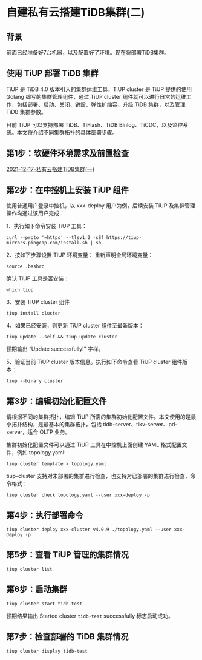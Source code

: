 # 自建私有云搭建TiDB集群(二)

## 背景
前面已经准备好7台机器，以及配置好了环境。现在将部署TiDB集群。

## 使用 TiUP 部署 TiDB 集群
TiUP 是 TiDB 4.0 版本引入的集群运维工具，TiUP cluster 是 TiUP 提供的使用 Golang 编写的集群管理组件，通过 TiUP cluster 组件就可以进行日常的运维工作，包括部署、启动、关闭、销毁、弹性扩缩容、升级 TiDB 集群，以及管理 TiDB 集群参数。

目前 TiUP 可以支持部署 TiDB、TiFlash、TiDB Binlog、TiCDC，以及监控系统。本文将介绍不同集群拓扑的具体部署步骤。

## 第1步：软硬件环境需求及前置检查
[2021-12-17-私有云搭建TiDB集群(一)](/2021-12-17-私有云搭建TiDB集群(一))

## 第2步：在中控机上安装 TiUP 组件
使用普通用户登录中控机，以 xxx-deploy 用户为例，后续安装 TiUP 及集群管理操作均通过该用户完成：

1、执行如下命令安装 TiUP 工具：
```
curl --proto '=https' --tlsv1.2 -sSf https://tiup-mirrors.pingcap.com/install.sh | sh
```
2、按如下步骤设置 TiUP 环境变量：
重新声明全局环境变量：
```
source .bashrc
```
确认 TiUP 工具是否安装：
```
which tiup
```

3、安装 TiUP cluster 组件
```
tiup install cluster
```

4、如果已经安装，则更新 TiUP cluster 组件至最新版本：
```
tiup update --self && tiup update cluster
```
预期输出 “Update successfully!” 字样。

5、验证当前 TiUP cluster 版本信息。执行如下命令查看 TiUP cluster 组件版本：
```
tiup --binary cluster
```

## 第3步：编辑初始化配置文件
请根据不同的集群拓扑，编辑 TiUP 所需的集群初始化配置文件。本文使用的是最小拓扑结构，是最基本的集群拓扑，包括 tidb-server、tikv-server、pd-server，适合 OLTP 业务。

集群初始化配置文件可以通过 TiUP 工具在中控机上面创建 YAML 格式配置文件，例如 topology.yaml:
```
tiup cluster template > topology.yaml
```
tiup-cluster 支持对未部署的集群进行检查，也支持对已部署的集群进行检查，命令格式：
```
tiup cluster check topology.yaml --user xxx-deploy -p
```

## 第4步：执行部署命令
```
tiup cluster deploy xxx-cluster v4.0.9 ./topology.yaml --user xxx-deploy -p
```

## 第5步：查看 TiUP 管理的集群情况
```
tiup cluster list
```

## 第6步：启动集群
```
tiup cluster start tidb-test
```
预期结果输出 Started cluster `tidb-test` successfully 标志启动成功。

## 第7步：检查部署的 TiDB 集群情况
```
tiup cluster display tidb-test
```